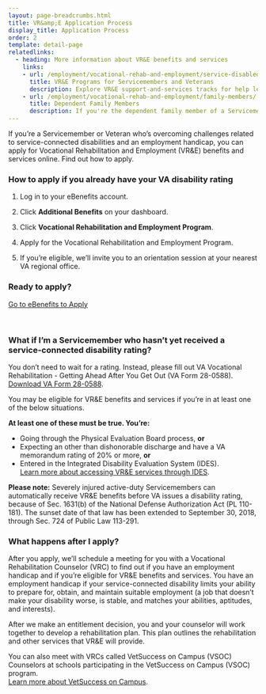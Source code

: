 ```yaml
---
layout: page-breadcrumbs.html
title: VR&amp;E Application Process
display_title: Application Process
order: 2
template: detail-page
relatedlinks:
  - heading: More information about VR&E benefits and services
    links:
    - url: /employment/vocational-rehab-and-employment/service-disabled/
      title: VR&E Programs for Servicemembers and Veterans
      description: Explore VR&E support-and-services tracks for help learning new skills, finding a new job, starting a business, getting educational counseling, or returning to your former job.   
    - url: /employment/vocational-rehab-and-employment/family-members/
      title: Dependent Family Members
      description: If you're the dependent family member of a Servicemember or Veteran with a service-connected disability, find out if you may be eligible for certain counseling services, training, and education benefits.
---
```


<div class="va-introtext">

If you’re a Servicemember or Veteran who’s overcoming challenges related to service-connected disabilities and an employment handicap, you can apply for Vocational Rehabilitation and Employment (VR&amp;E) benefits and services online. Find out how to apply.  

</div>

### How to apply if you already have your VA disability rating

<ol class="process">

<li class="process-step list-one">

Log in to your eBenefits account.

</li>

<li class="process-step list-two">

Click **Additional Benefits** on your dashboard.

</li>

<li class="process-step list-three">

Click **Vocational Rehabilitation and Employment Program**.

</li>

<li class="process-step list-four">

Apply for the Vocational Rehabilitation and Employment Program.

</li>

<li class="process-step list-five">

If you’re eligible, we’ll invite you to an orientation session at your nearest VA regional office.

</li>
</ol>

### Ready to apply?

<a class="usa-button-primary va-button-primary" href="https://www.ebenefits.va.gov/ebenefits/about/feature?feature=vocational-rehabilitation-and-employment">Go to eBenefits to Apply</a>

<br>

<span id="servicemember-not-received-rating"></span>

<div class="feature" markdown=“1”>

### What if I’m a Servicemember who hasn’t yet received a service-connected disability rating?

You don’t need to wait for a rating. Instead, please fill out VA Vocational Rehabilitation - Getting Ahead After You Get Out (VA Form 28-0588). <br>
[Download VA Form 28-0588](http://www.vba.va.gov/pubs/forms/VBA-28-0588-ARE.pdf).

You may be eligible for VR&amp;E benefits and services if you’re in at least one of the below situations.

**At least one of these must be true. You’re:**
- Going through the Physical Evaluation Board process, **or**
- Expecting an other than dishonorable discharge and have a VA memorandum rating of 20% or more, **or**
- Entered in the Integrated Disability Evaluation System (IDES). <br>
[Learn more about accessing VR&E services through IDES](/employment/vocational-rehab-and-employment/ides).

**Please note:** Severely injured active-duty Servicemembers can automatically receive VR&E benefits before VA issues a disability rating, because of Sec. 1631(b) of the National Defense Authorization Act (PL 110-181). The sunset date of that law has been extended to September 30, 2018, through Sec. 724 of Public Law 113-291.

</div>


### What happens after I apply?

After you apply, we’ll schedule a meeting for you with a Vocational Rehabilitation Counselor (VRC) to find out if you have an employment handicap and if you’re eligible for VR&amp;E benefits and services. You have an employment handicap if your service-connected disability limits your ability to prepare for, obtain, and maintain suitable employment (a job that doesn’t make your disability worse, is stable, and matches your abilities, aptitudes, and interests).

After we make an entitlement decision, you and your counselor will work together to develop a rehabilitation plan. This plan outlines the rehabilitation and other services that VR&amp;E will provide.

You can also meet with VRCs called VetSuccess on Campus (VSOC) Counselors at schools participating in the VetSuccess on Campus (VSOC) program. <br>
[Learn more about VetSuccess on Campus](/employment/vocational-rehab-and-employment/vetsuccess/).

<div markdown="0"><br></div>
